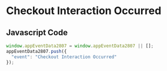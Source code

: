 # Checkout Interaction Occurred

### 

## Javascript Code
```js
window.appEventData2807 = window.appEventData2807 || [];
appEventData2807.push({
  "event": "Checkout Interaction Occurred"
});
```




